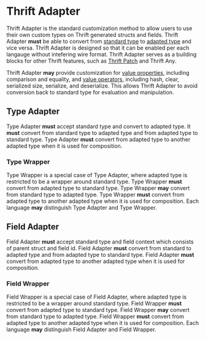 # Thrift Adapter
Thrift Adapter is the standard customization method to allow users to use their own custom types on Thrift generated structs and fields. Thrift Adapter **must** be able to convert from [standard type](../../glossary/#kinds-of-types) to [adapted type](../../glossary/#kinds-of-types) and vice versa. Thrift Adapter is designed so that it can be enabled per each langauge without intefering wire format. Thrift Adapter serves as a building blocks for other Thrift features, such as [Thrift Patch](patch.md) and Thrift Any.

Thrift Adapter **may** provide customization for [value properties](value#properties), including comparison and equality, and [value operators](value#operators), including hash, clear, serialized size, serialize, and deserialize. This allows Thrift Adapter to avoid conversion back to standard type for evaluation and manipulation.

## Type Adapter
Type Adapter **must** accept standard type and convert to adapted type. It **must** convert from standard type to adapted type and from adapted type to standard type. Type Adapter **must** convert from adapted type to another adapted type when it is used for composition.

### Type Wrapper
Type Wrapper is a special case of Type Adapter, where adapted type is restricted to be a wrapper around standard type. Type Wrapper **must** convert from adapted type to standard type. Type Wrapper **may** convert from standard type to adapted type. Type Wrapper **must** convert from adapted type to another adapted type when it is used for composition. Each language **may** distinguish Type Adapter and Type Wrapper.

## Field Adapter
Field Adapter **must** accept standard type and field context which consists of parent struct and field id. Field Adapter **must** convert from standard to adapted type and from adapted type to standard type. Field Adapter **must** convert from adapted type to another adapted type when it is used for composition.

### Field Wrapper
Field Wrapper is a special case of Field Adapter, where adapted type is restricted to be a wrapper around standard type. Field Wrapper **must** convert from adapted type to standard type. Field Wrapper **may** convert from standard type to adapted type. Field Wrapper **must** convert from adapted type to another adapted type when it is used for composition. Each language **may** distinguish Field Adapter and Field Wrapper.
